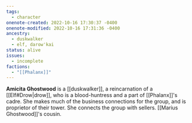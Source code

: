 ```yaml
---
tags:
  - character
onenote-created: 2022-10-16 17:30:37 -0400
onenote-modified: 2022-10-16 17:31:36 -0400
ancestry:
  - duskwalker
  - elf, darow'kai
status: alive
issues:
  - incomplete
factions:
  - "[[Phalanx]]"
---
```

**Amicita Ghostwood** is a [[duskwalker]], a reincarnation of a [[Elf#Drow|drow]], who is a blood-huntress and a part of [[Phalanx]]'s cadre. She makes much of the business connections for the group, and is proprietor of their tower. She connects the group with sellers. [[Marius Ghostwood]]'s cousin.

